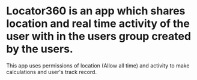# Locator360 is an app which shares location and real time activity of the user with in the users group created by the users. 
This app uses permissions of location (Allow all time) and activity to make calculations and user's track record.
